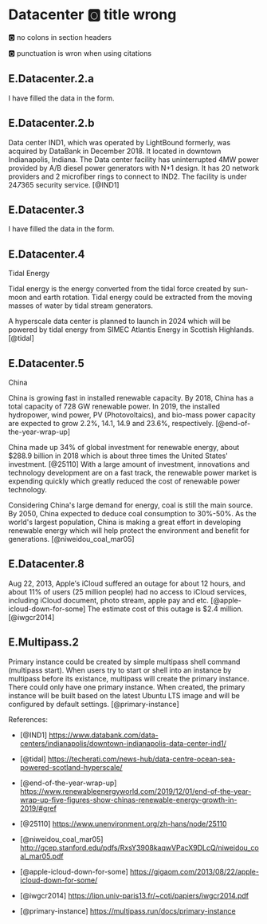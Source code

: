 # Datacenter :o2: title wrong

:o2: no colons in section headers

:o2: punctuation is wron when using citations

## E.Datacenter.2.a

I have filled the data in the form.

## E.Datacenter.2.b

Data center IND1, which was operated by LightBound formerly, was acquired by DataBank in December 2018. It located in downtown Indianapolis, Indiana. The Data center facility has uninterrupted 4MW power provided by A/B diesel power generators with N+1 design. It has 20 network providers and 2 microfiber rings to connect to IND2. The facility is under 24*7*365 security service. [@IND1]

## E.Datacenter.3

I have filled the data in the form.

## E.Datacenter.4

Tidal Energy

Tidal energy is the energy converted from the tidal force created by sun-moon and earth rotation. Tidal energy could be extracted from the moving masses of water by tidal stream generators.

A hyperscale data center is planned to launch in 2024 which will be powered by tidal energy from SIMEC Atlantis Energy in Scottish Highlands. [@tidal] 

## E.Datacenter.5

China

China is growing fast in installed renewable capacity. By 2018, China has a total capacity of 728 GW renewable power. In 2019, the installed hydropower, wind power, PV (Photovoltaics), and bio-mass power capacity are expected to grow 2.2%, 14.1, 14.9 and 23.6%, respectively. [@end-of-the-year-wrap-up]

China made up 34% of global investment for renewable energy, about $288.9 billion in 2018 which is about three times the United States' investment. [@25110] With a large amount of investment, innovations and technology development are on a fast track, the renewable power market is expending quickly which greatly reduced the cost of renewable power technology.

Considering China's large demand for energy, coal is still the main source. By 2050, China expected to deduce coal consumption to 30%-50%. As the world's largest population, China is making a great effort in developing renewable energy which will help protect the environment and benefit for generations. [@niweidou_coal_mar05] 

## E.Datacenter.8

Aug 22, 2013, Apple′s iCloud suffered an outage for about 12 hours, and about 11% of users (25 million people) had no access to iCloud services, including iCloud document, photo stream, apple pay and etc. [@apple-icloud-down-for-some] The estimate cost of this outage is $2.4 million. [@iwgcr2014]

## E.Multipass.2

Primary instance could be created by simple multipass shell command (multipass start). When users try to start or shell into an instance by multipass before its existance, multipass will create the primary instance. There could only have one primary instance. When created, the primary instance will be built based on the latest Ubuntu LTS image and will be configured by default settings. [@primary-instance]

References:

* [@IND1] <https://www.databank.com/data-centers/indianapolis/downtown-indianapolis-data-center-ind1/>

* [@tidal] <https://techerati.com/news-hub/data-centre-ocean-sea-powered-scotland-hyperscale/> 

* [@end-of-the-year-wrap-up] <https://www.renewableenergyworld.com/2019/12/01/end-of-the-year-wrap-up-five-figures-show-chinas-renewable-energy-growth-in-2019/#gref>

* [@25110] <https://www.unenvironment.org/zh-hans/node/25110>

* [@niweidou_coal_mar05] <http://gcep.stanford.edu/pdfs/RxsY3908kaqwVPacX9DLcQ/niweidou_coal_mar05.pdf>

* [@apple-icloud-down-for-some] <https://gigaom.com/2013/08/22/apple-icloud-down-for-some/>

* [@iwgcr2014] <https://lipn.univ-paris13.fr/~coti/papiers/iwgcr2014.pdf>


* [@primary-instance] <https://multipass.run/docs/primary-instance>

